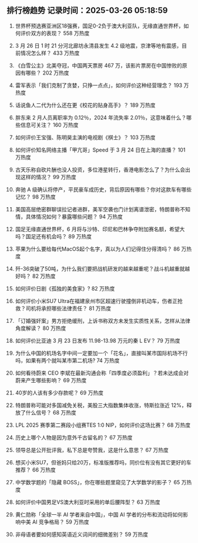 
## 排行榜趋势 记录时间：2025-03-26 05:18:59
  
  1. 世界杯预选赛亚洲区18强赛，国足0-2负于澳大利亚队，无缘直通世界杯，如何评价双方的表现？ 558 万热度
    
  2. 3 月 26 日 1 时 21 分河北廊坊永清县发生 4.2 级地震，京津等地有震感，目前情况怎么样？ 433 万热度
    
  3. 《白雪公主》北美夺冠，中国两天票房 467 万，该影片票房在中国惨败的原因有哪些？ 202 万热度
    
  4. 雷军表示「我们克制了贪婪，只挣一点点」，如何评价这种经营理念？ 193 万热度
    
  5. 话说鱼人二代为什么还在更《校花的贴身高手》？ 189 万热度
    
  6. 胖东来 2 月人员离职率为 0.12％，2024 年流失率 2.01％，这意味着什么？哪些信息可关注？ 160 万热度
    
  7. 如何评价王宝强、陈明昊主演的电视剧《棋士》？ 103 万热度
    
  8. 如何评价知名网络主播「甲亢哥」Speed 于 3 月 24 日在上海的直播？ 101 万热度
    
  9. 古天乐称自砍片酬也没人投资，多位港星转行，香港电影怎么了？为什么会出现这样的情况？ 99 万热度
    
  10. 奔驰 A 级确认将停产，平民豪车成历史，背后原因有哪些？你对这款车有哪些记忆？ 98 万热度
    
  11. 美国高层绝密群聊误拉记者进群，美军空袭也门计划离谱泄密，特朗普称不知情，具体情况如何？暴露哪些问题？ 94 万热度
    
  12. 国足无缘直通世界杯，6 月将与沙特、印尼和巴林争夺附加赛名额，希望大吗？国足还有机会吗？ 89 万热度
    
  13. 苹果为什么要给每代MacOS起个名字，真以为人们记得住分得清吗？ 86 万热度
    
  14. 歼-36突破了50吨，为什么我们要把战机研发的越来越重呢？战斗机越重就越好吗？ 82 万热度
    
  15. 如何评价日剧《孤独的美食家》? 82 万热度
    
  16. 如何评价小米SU7 Ultra在福建泉州市区超速行驶撞倒非机动车，伤者正抢救？司机将承担哪些法律责任？ 81 万热度
    
  17. 「订婚强奸案」男方拒绝缓刑，上诉书称双方未发生实质性关系，怎样从法律角度解读？ 80 万热度
    
  18. 如何评价比亚迪 3 月 23 日发布 11.98-13.98 万元的秦 L EV？ 79 万热度
    
  19. 为什么中国的机场名字中间一定要加一个「花名」，直接叫某市国际机场不行吗，如果有两个就叫某市第二机场? 74 万热度
    
  20. 如何看待蔚来 CEO 李斌在最新沟通会称「四季度必须盈利」？若未达成会对蔚来产生哪些影响？ 69 万热度
    
  21. 40岁的人该有多少存款呢？ 69 万热度
    
  22. 特朗普称可能对多国减免关税，美股三大指数集体收涨，特斯拉涨近 12%，释放了什么信号？ 68 万热度
    
  23. LPL 2025 赛季第二赛段小组赛TES 1:0 NIP，如何评价这场比赛？ 68 万热度
    
  24. 历史上哪个人物是因为意外千古留名的？ 67 万热度
    
  25. 领导总是公开批评我，私下总是夸赞我，这是什么意思？ 67 万热度
    
  26. 想买小米SU7，但爸妈只给20万，标准版推荐吗，同价位有没有其它更好的车推荐？ 66 万热度
    
  27. 中学数学题的「隐藏 BOSS」，你在哪些题里窥见了大学数学的影子？ 65 万热度
    
  28. 如何评价中国男足VS澳大利亚时采用的单后腰阵型？ 63 万热度
    
  29. 黄仁勋称「全球一半 AI 学者来自中国」，中国 AI 学者的分布和流动将如何影响中美 AI 竞争格局？ 59 万热度
    
  30. 非母语者要如何感知英语近义词间的细微差别？ 59 万热度
    